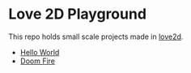 # Love 2D Playground
This repo holds small scale projects made in [love2d](https://love2d.org/).

- [Hello World](hello.love/main.lua)
- [Doom Fire](doom-fire.love/main.lua)